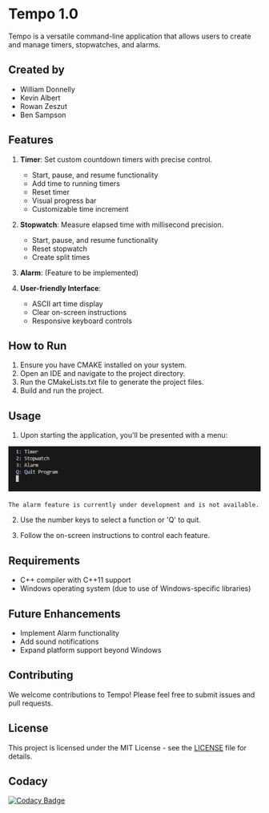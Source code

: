 # Tempo 1.0

Tempo is a versatile command-line application that allows users to create and manage timers, stopwatches, and alarms.

## Created by
- William Donnelly
- Kevin Albert
- Rowan Zeszut
- Ben Sampson

## Features

1. **Timer**: Set custom countdown timers with precise control.
   - Start, pause, and resume functionality
   - Add time to running timers
   - Reset timer
   - Visual progress bar
   - Customizable time increment

2. **Stopwatch**: Measure elapsed time with millisecond precision.
   - Start, pause, and resume functionality
   - Reset stopwatch
   - Create split times

3. **Alarm**: (Feature to be implemented)

4. **User-friendly Interface**: 
   - ASCII art time display
   - Clear on-screen instructions
   - Responsive keyboard controls

## How to Run

1. Ensure you have CMAKE installed on your system.
2. Open an IDE and navigate to the project directory.
3. Run the CMakeLists.txt file to generate the project files.
4. Build and run the project.

## Usage

1. Upon starting the application, you'll be presented with a menu:

![Start up](./startup.png)

```The alarm feature is currently under development and is not available.```

2. Use the number keys to select a function or 'Q' to quit.

3. Follow the on-screen instructions to control each feature.

## Requirements

- C++ compiler with C++11 support
- Windows operating system (due to use of Windows-specific libraries)

## Future Enhancements

- Implement Alarm functionality
- Add sound notifications
- Expand platform support beyond Windows

## Contributing

We welcome contributions to Tempo! Please feel free to submit issues and pull requests.

## License

This project is licensed under the MIT License - see the [LICENSE](../LICENSE) file for details.

## Codacy
[![Codacy Badge](https://app.codacy.com/project/badge/Grade/8b2c325c2cc14f8c83427c59c616a839)](https://app.codacy.com/gh/stobitejnr/Tempo/dashboard?utm_source=gh&utm_medium=referral&utm_content=&utm_campaign=Badge_grade)
